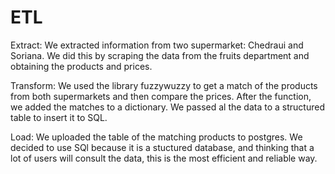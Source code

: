 # ETL

Extract:
We extracted information from two supermarket: Chedraui and Soriana. We did this by scraping the data from the fruits department 
and obtaining the products and prices. 

Transform:
We used the library fuzzywuzzy to get a match of the products from both supermarkets and then compare the prices. After the function,
we added the matches to a dictionary. We passed al the data to a structured table to insert it to SQL.

Load:
We uploaded the table of the matching products to postgres. We decided to use SQl because it is a stuctured database, and thinking that
a lot of users will consult the data, this is the most efficient and reliable way. 

